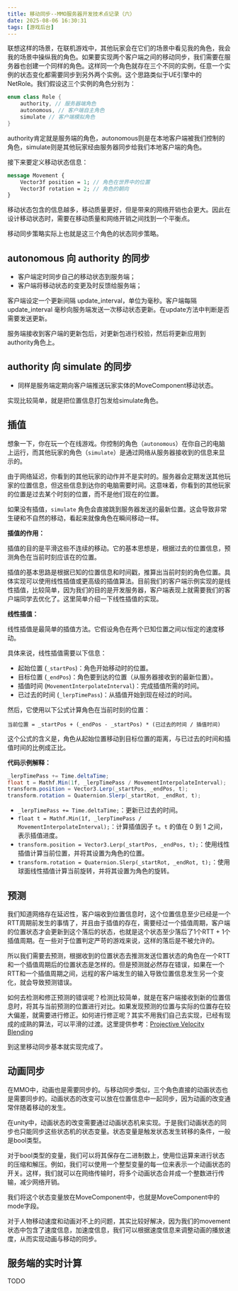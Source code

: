 ```yaml
---
title: 移动同步--MMO服务器开发技术点记录（六）
date: 2025-08-06 16:30:31
tags: [游戏后台]
---
```


联想这样的场景，在联机游戏中，其他玩家会在它们的场景中看见我的角色，我会我的场景中操纵我的角色。如果要实现两个客户端之间的移动同步，我们需要在服务器也创建一个同样的角色。这样同一个角色就存在三个不同的实例，任意一个实例的状态变化都需要同步到另外两个实例。这个思路类似于UE引擎中的NetRole。我们假设这三个实例的角色分别为：

```cpp
enum class Role {
    authority, // 服务器端角色
    autonomous, // 客户端自主角色
    simulate // 客户端模拟角色
}
```

authority肯定就是服务端的角色，autonomous则是在本地客户端被我们控制的角色，simulate则是其他玩家经由服务器同步给我们本地客户端的角色。

接下来要定义移动状态信息：

```proto
message Movement {
    Vector3f position = 1; // 角色在世界中的位置
    Vector3f rotation = 2; // 角色的朝向
}
```

移动状态包含的信息越多，移动质量更好，但是带来的网络开销也会更大。因此在设计移动状态时，需要在移动质量和网络开销之间找到一个平衡点。

移动同步策略实际上也就是这三个角色的状态同步策略。

## autonomous 向 authority 的同步
- 客户端定时同步自己的移动状态到服务端；
- 客户端将移动状态的变更及时反馈给服务端；

客户端设定一个更新间隔 update_interval，单位为毫秒。客户端每隔 update_interval 毫秒向服务端发送一次移动状态更新。在update方法中判断是否需要发送更新。

服务端接收到客户端的更新包后，对更新包进行校验，然后将更新应用到authority角色上。

## authority 向 simulate 的同步
- 同样是服务端定期向客户端推送玩家实体的MoveComponent移动状态。

实现比较简单，就是把位置信息打包发给simulate角色。

## 插值

想象一下，你在玩一个在线游戏。你控制的角色（`autonomous`）在你自己的电脑上运行，而其他玩家的角色（`simulate`）是通过网络从服务器接收到的信息来显示的。

由于网络延迟，你看到的其他玩家的动作并不是实时的。服务器会定期发送其他玩家的位置信息，但这些信息到达你的电脑需要时间。这意味着，你看到的其他玩家的位置是过去某个时刻的位置，而不是他们现在的位置。

如果没有插值，`simulate` 角色会直接跳到服务器发送的最新位置。这会导致非常生硬和不自然的移动，看起来就像角色在瞬间移动一样。

**插值的作用：**

插值的目的是平滑这些不连续的移动。它的基本思想是，根据过去的位置信息，预测角色在当前时刻应该在的位置。

插值的基本思路是根据已知的位置信息和时间戳，推算出当前时刻的角色位置。具体实现可以使用线性插值或更高级的插值算法。目前我们的客户端示例实现的是线性插值，比较简单，因为我们的目的是开发服务器，客户端表现上就需要我们的客户端同学去优化了。这里简单介绍一下线性插值的实现。

**线性插值：**

线性插值是最简单的插值方法。它假设角色在两个已知位置之间以恒定的速度移动。

具体来说，线性插值需要以下信息：

*   起始位置 (`_startPos`)：角色开始移动时的位置。
*   目标位置 (`_endPos`)：角色要到达的位置（从服务器接收到的最新位置）。
*   插值时间 (`MovementInterpolateInterval`)：完成插值所需的时间。
*   已过去的时间 (`_lerpTimePass`)：从插值开始到现在经过的时间。

然后，它使用以下公式计算角色在当前时刻的位置：

`当前位置 = _startPos + (_endPos - _startPos) * (已过去的时间 / 插值时间)`

这个公式的含义是，角色从起始位置移动到目标位置的距离，与已过去的时间和插值时间的比例成正比。

**代码示例解释：**

```csharp
_lerpTimePass += Time.deltaTime;
float t = Mathf.Min(1f, _lerpTimePass / MovementInterpolateInterval);
transform.position = Vector3.Lerp(_startPos, _endPos, t);
transform.rotation = Quaternion.Slerp(_startRot, _endRot, t);
```

*   `_lerpTimePass += Time.deltaTime;`：更新已过去的时间。
*   `float t = Mathf.Min(1f, _lerpTimePass / MovementInterpolateInterval);`：计算插值因子 `t`。`t` 的值在 0 到 1 之间，表示插值进度。
*   `transform.position = Vector3.Lerp(_startPos, _endPos, t);`：使用线性插值计算当前位置，并将其设置为角色的位置。
*   `transform.rotation = Quaternion.Slerp(_startRot, _endRot, t);`：使用球面线性插值计算当前旋转，并将其设置为角色的旋转。

## 预测
我们知道网络存在延迟性，客户端收到位置信息时，这个位置信息至少已经是一个RTT周期前发生的事情了，并且由于插值的存在，需要经过一个插值周期，客户端的位置状态才会更新到这个落后的状态，也就是这个状态至少落后了1个RTT + 1个插值周期。在一些对于位置判定严苛的游戏来说，这样的落后是不被允许的。

所以我们需要去预测，根据收到的位置状态去推测发送位置状态的角色在一个RTT和一个插值周期后的位置状态是怎样的。但是预测就必然存在错误，如果在一个RTT和一个插值周期之间，远程的客户端发生的输入导致位置信息发生另一个变化，就会导致预测错误。

如何去检测和修正预测的错误呢？检测比较简单，就是在客户端接收到新的位置信息时，将其与当前预测的位置进行对比。如果发现预测的位置与实际的位置存在较大偏差，就需要进行修正。如何进行修正呢？其实不用我们自己去实现，已经有现成的成熟的算法，可以平滑的过渡。这里提供参考：[Projective Velocity Blending](https://www-inf.telecom-sudparis.eu/COURS/MultiplayerCourse/new_site/Supports/Documents/Misc/believableDeadReckoningForNetworkedGames.pdf)

到这里移动同步基本就实现完成了。

## 动画同步

在MMO中，动画也是需要同步的。与移动同步类似，三个角色直接的动画状态也是需要同步的。动画状态的改变可以放在位置信息中一起同步，因为动画的改变通常伴随着移动的发生。

在unity中，动画状态的改变需要通过动画状态机来实现。于是我们动画状态的同步也只能同步这些状态机的状态变量。状态变量是触发状态发生转移的条件，一般是bool类型。

对于bool类型的变量，我们可以将其保存在二进制数上，使用位运算来进行状态的压缩和解压。例如，我们可以使用一个整型变量的每一位来表示一个动画状态的开关。这样，我们就可以在网络传输时，将多个动画状态合并成一个整数进行传输，减少网络开销。

我们将这个状态变量放在MoveComponent中，也就是MoveComponent中的mode字段。

对于人物移动速度和动画对不上的问题，其实比较好解决，因为我们的movement状态中包含了速度信息，加速度信息，我们可以根据速度信息来调整动画的播放速度，从而实现动画与移动的同步。

## 服务端的实时计算

TODO